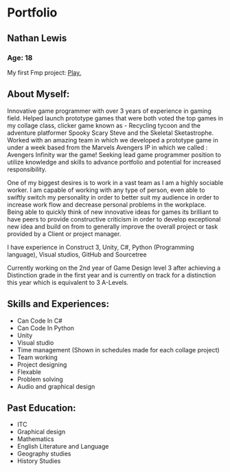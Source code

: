 # Portfolio
## Nathan Lewis
### Age: 18

My first Fmp project: <a href="Game.html"> Play.</a>

## About Myself:

Innovative game programmer with over 3 years of experience in gaming field. Helped launch prototype games that were both voted the top games in my collage class, clicker game known as - Recycling tycoon and the adventure platformer Spooky Scary Steve and the Skeletal Sketastrophe. Worked with an amazing team in which we developed a prototype game in under a week based from the Marvels Avengers IP in which we called : Avengers Infinity war the game! Seeking lead game programmer position to utilize knowledge and skills to advance portfolio and potential for increased responsibility.

One of my biggest desires is to work in a vast team as I am a highly sociable worker. I am capable of working with any type of person, even able to swiftly switch my personality in order to better suit my audience in order to increase work flow and decrease personal problems in the workplace. Being able to quickly think of new innovative ideas for games its brilliant to have peers to provide constructive criticism in order to develop exceptional new idea and build on from to generally improve the overall project or task provided by a Client or project manager.

I have experience in Construct 3, Unity, C#, Python (Programming language), Visual studios, GitHub and Sourcetree

Currently working on the 2nd year of Game Design level 3 after achieving a Distinction grade in the first year and is currently on track for a distinction this year which is equivalent to 3 A-Levels. 



## Skills and Experiences: 
- Can Code In C#
- Can Code In Python
- Unity
- Visual studio
- Time management (Shown in schedules made for each collage project)
- Team working
- Project designing
- Flexable
- Problem solving
- Audio and graphical design

## Past Education:
- ITC 
- Graphical design
- Mathematics
- English Literature and Language
- Geography studies
- History Studies




